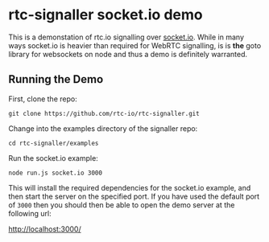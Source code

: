 # rtc-signaller socket.io demo

This is a demonstation of rtc.io signalling over [socket.io](http://socket.io).  While in many ways socket.io is heavier than required for WebRTC signalling, is is **the** goto library for websockets on node and thus a demo is definitely warranted.

## Running the Demo

First, clone the repo:

```
git clone https://github.com/rtc-io/rtc-signaller.git
```

Change into the examples directory of the signaller repo:

```
cd rtc-signaller/examples
```

Run the socket.io example:

```
node run.js socket.io 3000
```

This will install the required dependencies for the socket.io example, and then start the server on the specified port. If you have used the default port of `3000` then you should then be able to open the demo server at the following url:

<http://localhost:3000/>